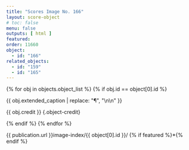 ```yaml
---
title: "Scores Image No. 166"
layout: score-object
# toc: false
menu: false
outputs: [ html ]
featured: 
order: 11660
object:
  - id: "166"
related_objects: 
  - id: "159"
  - id: "165"
---
```


{% for obj in objects.object_list %}
{% if obj.id == object[0].id %}

{{ obj.extended_caption | replace: "¶", "\n\n" }}

{{ obj.credit }} {.object-credit}

{% endif %}
{% endfor %}

<div class="object-credit object-url is-print-only">

{{ publication.url }}image-index/{{ object[0].id }}/ {% if featured %}*{% endif %}

</div>
